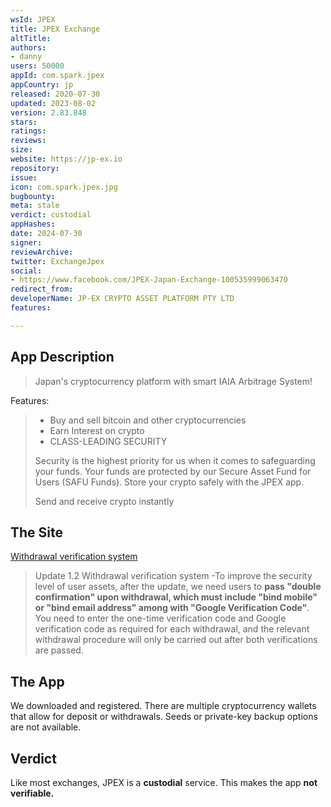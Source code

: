 ```yaml
---
wsId: JPEX
title: JPEX Exchange
altTitle: 
authors:
- danny
users: 50000
appId: com.spark.jpex
appCountry: jp
released: 2020-07-30
updated: 2023-08-02
version: 2.83.848
stars: 
ratings: 
reviews: 
size: 
website: https://jp-ex.io
repository: 
issue: 
icon: com.spark.jpex.jpg
bugbounty: 
meta: stale
verdict: custodial
appHashes: 
date: 2024-07-30
signer: 
reviewArchive: 
twitter: ExchangeJpex
social:
- https://www.facebook.com/JPEX-Japan-Exchange-100535999063470
redirect_from: 
developerName: JP-EX CRYPTO ASSET PLATFORM PTY LTD
features: 

---
```


## App Description

> Japan's cryptocurrency platform with smart IAIA Arbitrage System!

Features:

> - Buy and sell bitcoin and other cryptocurrencies
> - Earn Interest on crypto
> - CLASS-LEADING SECURITY
>
> Security is the highest priority for us when it comes to safeguarding your funds. Your funds are protected by our Secure Asset Fund for Users (SAFU Funds). Store your crypto safely with the JPEX app.
>
> Send and receive crypto instantly

## The Site

[Withdrawal verification system](https://jp-ex.io/en/bulletin/116?)

> Update 1.2 Withdrawal verification system -To improve the security level of user assets, after the update, we need users to **pass "double confirmation" upon withdrawal, which must include "bind mobile" or "bind email address" among with "Google Verification Code"**. You need to enter the one-time verification code and Google verification code as required for each withdrawal, and the relevant withdrawal procedure will only be carried out after both verifications are passed.

## The App

We downloaded and registered. There are multiple cryptocurrency wallets that allow for deposit or withdrawals. Seeds or private-key backup options are not available. 

## Verdict

Like most exchanges, JPEX is a **custodial** service. This makes the app **not verifiable.**


